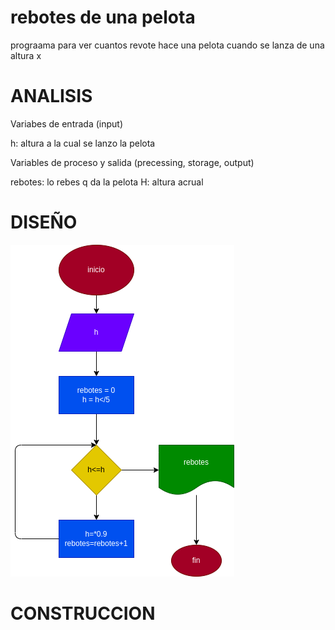 # rebotes de una pelota 
prograama para ver cuantos revote hace una pelota cuando se lanza de una altura x

# ANALISIS

Variabes de entrada (input)

h: altura a la cual se lanzo la pelota 

Variables de proceso y salida (precessing, storage, output)

rebotes: lo rebes q da la pelota 
H: altura acrual 

# DISEÑO

![Diagrama de flujo](diagrama.png "Diagrama de flujo")

# CONSTRUCCION